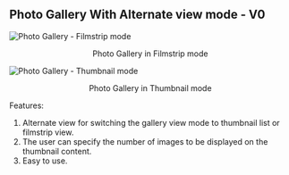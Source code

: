 ## Photo Gallery With Alternate view mode - V0

<div>
	<div> 
		<img alt = "Photo Gallery - Filmstrip mode" src = "https://www.dropbox.com/s/ohqnnpestqez1fh/Filmstrip%20Mode.png" title = "Photo Gallery - Filmstrip mode">
		<p style = "text-align: center;">
	        Photo Gallery in Filmstrip mode
	    </p>
	</div>
    <div> 
		<img alt = "Photo Gallery - Thumbnail mode" src = "https://www.dropbox.com/s/ojy7aq5jfq8jlvg/Thumbnail%20Mode.png" title = "Photo Gallery - Thumbnail mode">
		<p style = "text-align: center;">
	        Photo Gallery in Thumbnail mode
	    </p>
	</div>
	<p>
		Features:
	</p>
	<ol>
		<li>
			Alternate view for switching the gallery view mode to thumbnail list or filmstrip view.
		</li>
		<li>
			The user can specify the number of images to be displayed on the thumbnail content.
		</li>
		<li>
			Easy to use.
		</li>
	</ol>
</div>
